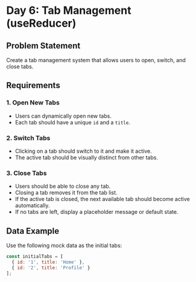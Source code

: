 # Day 6: Tab Management (useReducer)

## **Problem Statement**
Create a tab management system that allows users to open, switch, and close tabs.

## **Requirements**

### **1. Open New Tabs**
- Users can dynamically open new tabs.
- Each tab should have a unique `id` and a `title`.

### **2. Switch Tabs**
- Clicking on a tab should switch to it and make it active.
- The active tab should be visually distinct from other tabs.

### **3. Close Tabs**
- Users should be able to close any tab.
- Closing a tab removes it from the tab list.
- If the active tab is closed, the next available tab should become active automatically.
- If no tabs are left, display a placeholder message or default state.

## **Data Example**
Use the following mock data as the initial tabs:
```javascript
const initialTabs = [
  { id: '1', title: 'Home' },
  { id: '2', title: 'Profile' }
];
